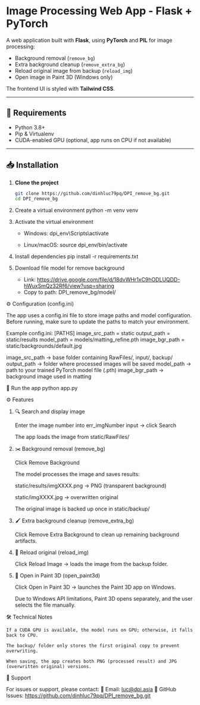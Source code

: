 # Image Processing Web App - Flask + PyTorch

A web application built with **Flask**, using **PyTorch** and **PIL** for image processing:  
- Background removal (`remove_bg`)  
- Extra background cleanup (`remove_extra_bg`)  
- Reload original image from backup (`reload_img`)  
- Open image in Paint 3D (Windows only)  

The frontend UI is styled with **Tailwind CSS**.

---

## 📌 Requirements
- Python 3.8+
- Pip & Virtualenv
- CUDA-enabled GPU (optional, app runs on CPU if not available)

---

## 📥 Installation

1. **Clone the project**
   ```bash
   git clone https://github.com/dinhluc79pq/DPI_remove_bg.git
   cd DPI_remove_bg

2. Create a virtual environment
    python -m venv venv

3. Activate the virtual environment
    - Windows:
        dpi_env\Scripts\activate

    - Linux/macOS:
        source dpi_env/bin/activate

4. Install dependencies
    pip install -r requirements.txt

5. Download file model for remove background
    - Link: https://drive.google.com/file/d/18dvWHr1xC9hODLUQDD-hWuxSmQz32Rf6/view?usp=sharing
    - Copy to path: DPI_remove_bg/model/

⚙️ Configuration (config.ini)

The app uses a config.ini file to store image paths and model configuration.
Before running, make sure to update the paths to match your environment.

Example config.ini:
    [PATHS]
    image_src_path = static
    output_path = static/results
    model_path = models/matting_refine.pth
    image_bgr_path = static/backgrounds/default.jpg

image_src_path → base folder containing RawFiles/, input/, backup/
output_path → folder where processed images will be saved
model_path → path to your trained PyTorch model file (.pth)
image_bgr_path → background image used in matting

🚀 Run the app
    python app.py

⚙️ Features
1. 🔍 Search and display image

    Enter the image number into err_imgNumber input → click Search

    The app loads the image from static/RawFiles/

2. ✂️ Background removal (remove_bg)

    Click Remove Background

    The model processes the image and saves results:

    static/results/imgXXXX.png → PNG (transparent background)

    static/imgXXXX.jpg → overwritten original

    The original image is backed up once in static/backup/

3. 🖌️ Extra background cleanup (remove_extra_bg)

    Click Remove Extra Background to clean up remaining background artifacts.

4. 🔄 Reload original (reload_img)

    Click Reload Image → loads the image from the backup folder.

5. 🎨 Open in Paint 3D (open_paint3d)

    Click Open in Paint 3D → launches the Paint 3D app on Windows.

    Due to Windows API limitations, Paint 3D opens separately, and the user selects the file manually.

🛠️ Technical Notes

    If a CUDA GPU is available, the model runs on GPU; otherwise, it falls back to CPU.

    The backup/ folder only stores the first original copy to prevent overwriting.

    When saving, the app creates both PNG (processed result) and JPG (overwritten original) versions.

📧 Support

For issues or support, please contact:
📩 Email: luc@dpi.asia
📌 GitHub Issues: https://github.com/dinhluc79pq/DPI_remove_bg.git